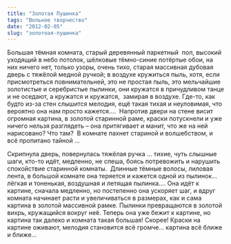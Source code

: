 ```yaml
---
title: "Золотая Пушинка"
tags: "Вольное творчество"
date: "2012-02-05"
slug: "золотоая-пушинка"
---
```


Большая тёмная комната, старый деревянный паркетный  пол, высокий уходящий в небо потолок, шёлковые тёмно-синие потёртые обои, на них ничего нет, только узоры, очень тихо, старая массивная дубовая дверь с тяжёлой медной ручкой; в воздухе кружиться пыль, хотя, если присмотреться повнимательней, это не простая пыль, это мельчайшие золотистые и серебристые пылинки, они кружатся в причудливом танце и не оседают, а кружатся и кружатся,  замирая в воздухе. Где-то, как будто из-за стен слышится мелодия, ещё такая тихая и неуловимая, что вероятно она нам просто кажется.…  Напротив двери на стене висит огромная картина, в золотой старинной раме, краски потускнели и уже ничего нельзя разглядеть – она притягивает и манит, что же на ней нарисовано? Что там?  В комнате пахнет стариной и волшебством, и всё пропитано тайной …

Скрипнула дверь, повернулась тяжёлая ручка … тихие, чуть слышные шаги, кто-то идёт, медленно, не спеша, боясь потревожить и нарушить спокойствие старинной комнаты.  Длинные тёмные волосы, лиловая лента, в большой комнате она теряется и кажется одной из пылинок… лёгкая и тоненькая, воздушная и летящая пылинка…. Она идёт к картине, сначала медленно, но постепенно она ускоряет шаг, и вдруг комната начинает расти и увеличиваться в размерах, как и сама картина в золотой массивной рамке. Пылинки превращаются в золотой вихрь, кружащийся вокруг неё. Теперь она уже бежит к картине, но картина так далеко и комната такая большая! Скорее! Краски на картине оживают, мелодия становится всё громче… картина всё ближе и ближе…
